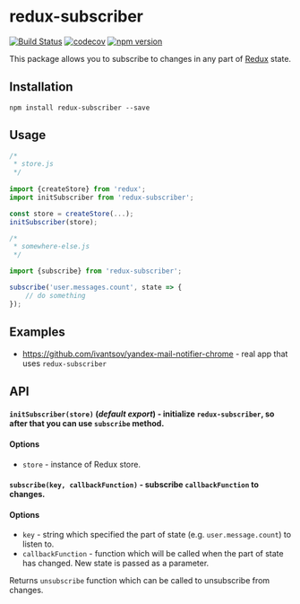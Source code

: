 # redux-subscriber

[![Build Status](https://travis-ci.org/ivantsov/redux-webext.svg?branch=master)](https://travis-ci.org/ivantsov/redux-webext)
[![codecov](https://codecov.io/gh/ivantsov/redux-subscriber/branch/master/graph/badge.svg)](https://codecov.io/gh/ivantsov/redux-subscriber)
[![npm version](https://badge.fury.io/js/redux-subscriber.svg)](https://badge.fury.io/js/redux-subscriber)

This package allows you to subscribe to changes in any part of [Redux](https://github.com/reactjs/redux) state.

## Installation

`npm install redux-subscriber --save`

## Usage

```javascript
/*
 * store.js
 */
 
import {createStore} from 'redux';
import initSubscriber from 'redux-subscriber';

const store = createStore(...);
initSubscriber(store);

/*
 * somewhere-else.js
 */

import {subscribe} from 'redux-subscriber';

subscribe('user.messages.count', state => {
    // do something
});

```

## Examples

* https://github.com/ivantsov/yandex-mail-notifier-chrome - real app that uses `redux-subscriber`

## API

#### `initSubscriber(store)` (_default export_) - initialize `redux-subscriber`, so after that you can use `subscribe` method.

#### Options

- `store` - instance of Redux store.

#### `subscribe(key, callbackFunction)` - subscribe `callbackFunction` to changes.

#### Options

- `key` - string which specified the part of state (e.g. `user.message.count`) to listen to. 
- `callbackFunction` - function which will be called when the part of state has changed. New state is passed as a parameter.

Returns `unsubscribe` function which can be called to unsubscribe from changes.
